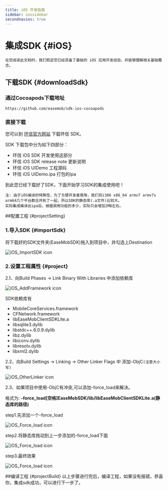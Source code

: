 ```yaml
---
title: iOS 开发指南
sidebar: iossidebar
secondnavios: true
---
```



# 集成SDK {#iOS}
	在您阅读此文档时，我们假定您已经具备了基础的 iOS 应用开发经验，并能够理解相关基础概念。

## 下载SDK {#downloadSdk}

### 通过Cocoapods下载地址

	https://github.com/easemob/sdk-ios-cocoapods

### 直接下载
您可以到 [环信官方网站](http://www.easemob.com/sdk/ "环信iOSSDK下载链接")  下载环信 SDK。

SDK 下载包中分为如下四部分：

* 环信 iOS SDK 开发使用这部分
* 环信 iOS SDK release note 更新说明
* 环信 iOS UIDemo 工程源码
* 环信 iOS UIDemo.ipa 打包的ipa

到此您已经下载好了SDK，下面开始学习SDK的集成使用吧！

	注: 由于iOS编译的特殊性，为了方便开发者使用，我们将i386 x86_64 armv7 armv7s arm64几个平台都合并到了一起，所以SDK的静态库(.a文件)比较大。
	实际集成编译出ipa后，根据调用功能的多少，实际只会增加2MB左右。	
	

##配置工程 {#projectSetting}

### 1.导入SDK {#importSdk}

将下载好的SDK文件夹(EaseMobSDK)拖入到项目中，并勾选上Destination

![iOS_ImportSDK icon](/iOS_ImportSDK.png)

### 2.设置工程属性 {#project}

2.1、向Build Phases -> Link Binary With Libraries 中添加依赖库
	
![iOS_AddFramework icon](/iOS_AddFramework.png)

SDK依赖库有

* MobileCoreServices.framework
* CFNetwork.framework
* libEaseMobClientSDKLite.a
* libsqlite3.dylib
* libstdc++.6.0.9.dylib
* libz.dylib
* libiconv.dylib
* libresolv.dylib
* libxml2.dylib

	

2.2、向Build Settings -> Linking -> Other Linker Flags 中 添加-ObjC`(注意大小写)`

![iOS_OtherLinker icon](/iOS_OtherLinker.png)


2.3、如果项目中使用-ObjC有冲突,可以添加-force_load来解决。

格式为: **-force_load[空格]EaseMobSDK/lib/libEaseMobClientSDKLite.a(静态库的路径)**

step1.先添加一个-force_load

![iOS_Force_load icon](/iOS_Force_load1.png)

step2.将静态库拖动到上一步添加的-force_load下面

![iOS_Force_load icon](/iOS_Force_load2.png)

step3.最终效果

![iOS_Force_load icon](/iOS_Force_load3.png)


##编译工程 {#projectBuild}
以上步骤进行完后，编译工程，如果没有报错，恭喜你，集成sdk成功，可以进行下一步了。